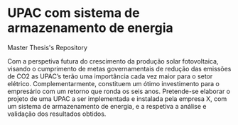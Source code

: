 # UPAC com sistema de armazenamento de energia 
Master Thesis's Repository

Com a perspetiva futura do crescimento da produção solar fotovoltaica, visando o cumprimento de metas governamentais de redução das emissões de CO2 as UPAC’s terão uma importância cada vez maior para o setor elétrico. Complementarmente, constituem um ótimo investimento para o empresário com um retorno que ronda os seis anos.
Pretende-se elaborar o projeto de uma UPAC a ser implementada e instalada pela empresa X, com um sistema de armazenamento de energia, e a respetiva a análise e validação dos resultados obtidos.
